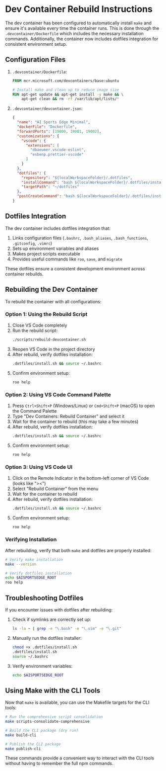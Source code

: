 # Dev Container Rebuild Instructions

The dev container has been configured to automatically install `make` and ensure it's available every time the container runs. This is done through the `.devcontainer/Dockerfile` which includes the necessary installation commands. Additionally, the container now includes dotfiles integration for consistent environment setup.

## Configuration Files

1. `.devcontainer/Dockerfile`:
   ```dockerfile
   FROM mcr.microsoft.com/devcontainers/base:ubuntu

   # Install make and clean up to reduce image size
   RUN apt-get update && apt-get install -y make && \
       apt-get clean && rm -rf /var/lib/apt/lists/*
   ```

2. `.devcontainer/devcontainer.json`:
   ```json
   {
     "name": "AI Sports Edge Minimal",
     "dockerFile": "Dockerfile",
     "forwardPorts": [19000, 19001, 19002],
     "customizations": {
       "vscode": {
         "extensions": [
           "dbaeumer.vscode-eslint",
           "esbenp.prettier-vscode"
         ]
       }
     },
     "dotfiles": {
       "repository": "${localWorkspaceFolder}/.dotfiles",
       "installCommand": "bash ${localWorkspaceFolder}/.dotfiles/install.sh",
       "targetPath": "~/dotfiles"
     },
     "postCreateCommand": "bash ${localWorkspaceFolder}/.dotfiles/install.sh && roo help"
   }
   ```

## Dotfiles Integration

The dev container includes dotfiles integration that:

1. Links configuration files (`.bashrc`, `.bash_aliases`, `.bash_functions`, `.gitconfig`, `.vimrc`)
2. Sets up environment variables and aliases
3. Makes project scripts executable
4. Provides useful commands like `roo`, `save`, and `migrate`

These dotfiles ensure a consistent development environment across container rebuilds.

## Rebuilding the Dev Container

To rebuild the container with all configurations:

### Option 1: Using the Rebuild Script

1. Close VS Code completely
2. Run the rebuild script:
   ```bash
   ./scripts/rebuild-devcontainer.sh
   ```
3. Reopen VS Code in the project directory
4. After rebuild, verify dotfiles installation:
   ```bash
   .dotfiles/install.sh && source ~/.bashrc
   ```
5. Confirm environment setup:
   ```bash
   roo help
   ```

### Option 2: Using VS Code Command Palette

1. Press `Ctrl+Shift+P` (Windows/Linux) or `Cmd+Shift+P` (macOS) to open the Command Palette
2. Type "Dev Containers: Rebuild Container" and select it
3. Wait for the container to rebuild (this may take a few minutes)
4. After rebuild, verify dotfiles installation:
   ```bash
   .dotfiles/install.sh && source ~/.bashrc
   ```
5. Confirm environment setup:
   ```bash
   roo help
   ```

### Option 3: Using VS Code UI

1. Click on the Remote Indicator in the bottom-left corner of VS Code (looks like "><")
2. Select "Rebuild Container" from the menu
3. Wait for the container to rebuild
4. After rebuild, verify dotfiles installation:
   ```bash
   .dotfiles/install.sh && source ~/.bashrc
   ```
5. Confirm environment setup:
   ```bash
   roo help
   ```

### Verifying Installation

After rebuilding, verify that both `make` and dotfiles are properly installed:

```bash
# Verify make installation
make --version

# Verify dotfiles installation
echo $AISPORTSEDGE_ROOT
roo help
```

## Troubleshooting Dotfiles

If you encounter issues with dotfiles after rebuilding:

1. Check if symlinks are correctly set up:
   ```bash
   ls -la ~ | grep -e "\.bash" -e "\.vim" -e "\.git"
   ```

2. Manually run the dotfiles installer:
   ```bash
   chmod +x .dotfiles/install.sh
   .dotfiles/install.sh
   source ~/.bashrc
   ```

3. Verify environment variables:
   ```bash
   echo $AISPORTSEDGE_ROOT
   ```

## Using Make with the CLI Tools

Now that `make` is available, you can use the Makefile targets for the CLI tools:

```bash
# Run the comprehensive script consolidation
make scripts-consolidate-comprehensive

# Build the CLI package (dry run)
make build-cli

# Publish the CLI package
make publish-cli
```

These commands provide a convenient way to interact with the CLI tools without having to remember the full npm commands.